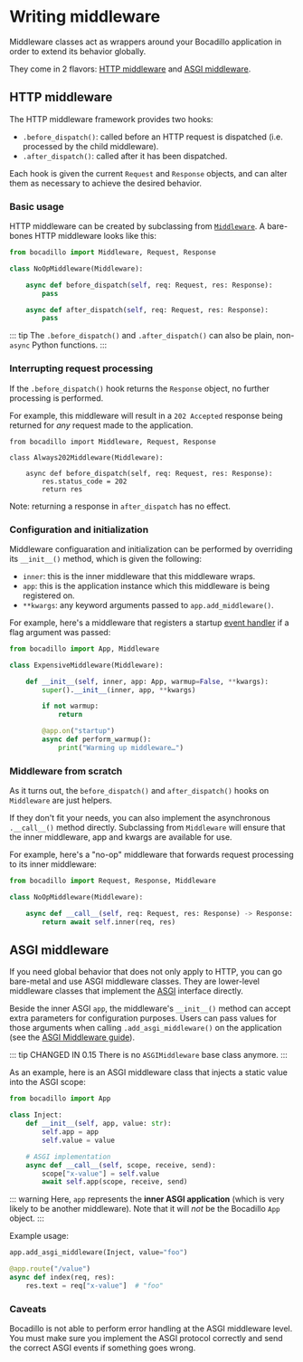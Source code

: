 # Writing middleware

Middleware classes act as wrappers around your Bocadillo application in order to extend its behavior globally.

They come in 2 flavors: [HTTP middleware](../guides/http/middleware.md) and [ASGI middleware](../guides/agnostic/asgi-middleware.md).

## HTTP middleware

The HTTP middleware framework provides two hooks:

- `.before_dispatch()`: called before an HTTP request is dispatched (i.e. processed by the child middleware).
- `.after_dispatch()`: called after it has been dispatched.

Each hook is given the current `Request` and `Response` objects, and can alter them as necessary to achieve the desired behavior.

### Basic usage

HTTP middleware can be created by subclassing from [`Middleware`](/api/middleware.md#middleware). A bare-bones HTTP middleware looks like this:

```python
from bocadillo import Middleware, Request, Response

class NoOpMiddleware(Middleware):

    async def before_dispatch(self, req: Request, res: Response):
        pass

    async def after_dispatch(self, req: Request, res: Response):
        pass
```

::: tip
The `.before_dispatch()` and `.after_dispatch()` can also be plain, non-`async` Python functions.
:::

### Interrupting request processing

If the `.before_dispatch()` hook returns the `Response` object, no further
processing is performed.

For example, this middleware will result in a `202 Accepted` response being
returned for _any_ request made to the application.

```python{8}
from bocadillo import Middleware, Request, Response

class Always202Middleware(Middleware):

    async def before_dispatch(self, req: Request, res: Response):
        res.status_code = 202
        return res
```

Note: returning a response in `after_dispatch` has no effect.

### Configuration and initialization

Middleware configuaration and initialization can be performed by overriding its `__init__()` method, which is given the following:

- `inner`: this is the inner middleware that this middleware wraps.
- `app`: this is the application instance which this middleware is being registered on.
- `**kwargs`: any keyword arguments passed to `app.add_middleware()`.

For example, here's a middleware that registers a startup [event handler](../guides/architecture/events.md) if a flag argument was passed:

```python
from bocadillo import App, Middleware

class ExpensiveMiddleware(Middleware):

    def __init__(self, inner, app: App, warmup=False, **kwargs):
        super().__init__(inner, app, **kwargs)

        if not warmup:
            return

        @app.on("startup")
        async def perform_warmup():
            print("Warming up middleware…")
```

### Middleware from scratch

As it turns out, the `before_dispatch()` and `after_dispatch()` hooks on
`Middleware` are just helpers.

If they don't fit your needs, you can also implement the asynchronous `.__call__()` method directly. Subclassing from `Middleware` will ensure that the inner middleware, app and kwargs are available for use.

For example, here's a "no-op" middleware that forwards request processing to its inner middleware:

```python
from bocadillo import Request, Response, Middleware

class NoOpMiddleware(Middleware):

    async def __call__(self, req: Request, res: Response) -> Response:
        return await self.inner(req, res)
```

## ASGI middleware

If you need global behavior that does not only apply to HTTP, you can go bare-metal and use ASGI middleware classes. They are lower-level middleware classes that implement the [ASGI] interface directly.

Beside the inner ASGI `app`, the middleware's `__init__()` method can accept extra parameters for configuration purposes. Users can pass values for those arguments when calling `.add_asgi_middleware()` on the application (see the [ASGI Middleware guide](/guides/agnostic/asgi-middleware.md)).

::: tip CHANGED IN 0.15
There is no `ASGIMiddleware` base class anymore.
:::

As an example, here is an ASGI middleware class that injects a static value into the ASGI scope:

```python
from bocadillo import App

class Inject:
    def __init__(self, app, value: str):
        self.app = app
        self.value = value

    # ASGI implementation
    async def __call__(self, scope, receive, send):
        scope["x-value"] = self.value
        await self.app(scope, receive, send)
```

::: warning
Here, `app` represents the **inner ASGI application** (which is very likely to be another middleware). Note that it will _not_ be the Bocadillo `App` object.
:::

Example usage:

```python
app.add_asgi_middleware(Inject, value="foo")

@app.route("/value")
async def index(req, res):
    res.text = req["x-value"]  # "foo"
```

### Caveats

Bocadillo is not able to perform error handling at the ASGI middleware level.
You must make sure you implement the ASGI protocol correctly and send
the correct ASGI events if something goes wrong.

[asgi]: https://asgi.readthedocs.io
